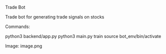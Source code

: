 Trade Bot

Trade bot for generating trade signals on stocks

Commands:

python3 backend/app.py
python3 main.py train
source bot_env/bin/activate

Image: image.png